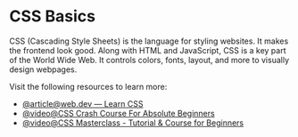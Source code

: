 # CSS Basics

CSS (Cascading Style Sheets) is the language for styling websites. It makes the frontend look good. Along with HTML and JavaScript, CSS is a key part of the World Wide Web. It controls colors, fonts, layout, and more to visually design webpages.

Visit the following resources to learn more:

- [@article@web.dev — Learn CSS](https://web.dev/learn/css/)
- [@video@CSS Crash Course For Absolute Beginners](https://www.youtube.com/watch?v=yfoY53QXEnI)
- [@video@CSS Masterclass - Tutorial & Course for Beginners](https://www.youtube.com/watch?v=FqmB-Zj2-PA)
